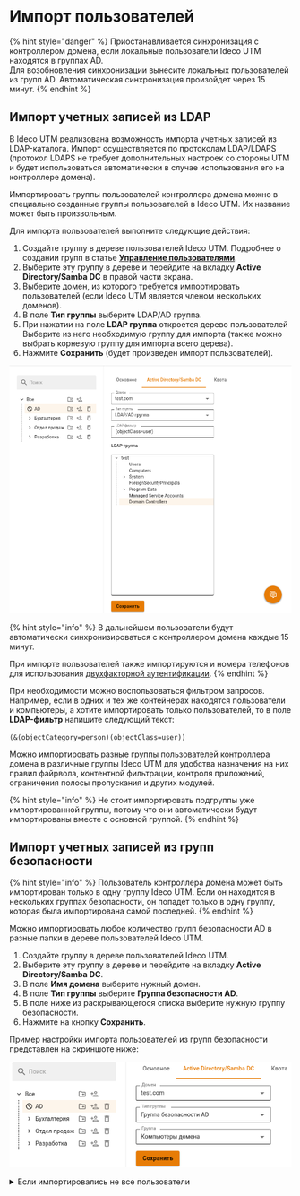 # Импорт пользователей

{% hint style="danger" %}
Приостанавливается синхронизация с контроллером домена, если локальные пользователи Ideco UTM находятся в группах AD. \
Для возобновления синхронизации вынесите локальных пользователей из групп AD. Автоматическая синхронизация произойдет через 15 минут.
{% endhint %}

## Импорт учетных записей из LDAP

В Ideco UTM реализована возможность импорта учетных записей из LDAP-каталога. Импорт осуществляется по протоколам LDAP/LDAPS (протокол LDAPS не требует дополнительных настроек со стороны UTM и будет использоваться автоматически в случае использования его на контроллере домена).

Импортировать группы пользователей контроллера домена можно в специально созданные группы пользователей в Ideco UTM. Их название может быть произвольным.

Для импорта пользователей выполните следующие действия:

1. Создайте группу в дереве пользователей Ideco UTM. Подробнее о создании групп в статье [**Управление пользователями**](../user-tree/user-management.md#sozdanie-gruppy).
2. Выберите эту группу в дереве и перейдите на вкладку **Active Directory/Samba DC** в правой части экрана.
3. Выберите домен, из которого требуется импортировать пользователей (если Ideco UTM является членом нескольких доменов).
4. В поле **Тип группы** выберите LDAP/AD группа.
5. При нажатии на поле **LDAP группа** откроется дерево пользователей Выберите из него необходимую группу для импорта (также можно выбрать корневую группу для импорта всего дерева).
6. Нажмите **Сохранить** (будет произведен импорт пользователей).

![](../../../.gitbook/assets/user-import3.png)

{% hint style="info" %}
В дальнейшем пользователи будут автоматически синхронизироваться с контроллером домена каждые 15 минут.

При импорте пользователей также импортируются и номера телефонов для использования [двухфакторной аутентификации](../two-factor-authentication.md).
{% endhint %}

При необходимости можно воспользоваться фильтром запросов. Например, если в одних и тех же контейнерах находятся пользователи и компьютеры, а хотите импортировать только пользователей, то в поле **LDAP-фильтр** напишите следующий текст:

`(&(objectCategory=person)(objectClass=user))`

Можно импортировать разные группы пользователей контроллера домена в различные группы Ideco UTM для удобства назначения на них правил файрвола, контентной фильтрации, контроля приложений, ограничения полосы пропускания и других модулей.

{% hint style="info" %}
Не стоит импортировать подгруппы уже импортированной группы, потому что они автоматически будут импортированы вместе с основной группой.
{% endhint %}

## Импорт учетных записей из групп безопасности

{% hint style="info" %}
Пользователь контроллера домена может быть импортирован только в одну группу Ideco UTM. Если он находится в нескольких группах безопасности, он попадет только в одну группу, которая была импортирована самой последней.
{% endhint %}

Можно импортировать любое количество групп безопасности AD в разные папки в дереве пользователей Ideco UTM.

1. Создайте группу в дереве пользователей Ideco UTM.
2. Выберите эту группу в дереве и перейдите на вкладку **Active Directory/Samba DC**.
3. В поле **Имя домена** выберите нужный домен.
4. В поле **Тип группы** выберите **Группа безопасности AD**.
5. В поле ниже из раскрывающегося списка выберите нужную группу безопасности.
6. Нажмите на кнопку **Сохранить**.

Пример настройки импорта пользователей из групп безопасности представлен на скриншоте ниже:

![](../../../.gitbook/assets/user-import2.png)

<details>

<summary>Если импортировались не все пользователи</summary>

Если импортировались не все пользователи, то включите режим совместимости. **Важно**: включенный режим совместимости импортирует пользователей медленнее.

Примеры включения через терминал и браузер:

**Терминал**

1\. Авторизуйтесь командой:

```
curl -c /tmp/cookie -b /tmp/cookie -X POST https://адрес_сервера/web/auth/login -d '{"login": "логин", "password": "пароль", "rest_path": "/"}' -k
```

2\. Отправьте запрос на включение режима:

```
curl -c /tmp/cookie -b /tmp/cookie -X PUT https://адрес_сервера/ad_backend/security_group_import_settings -d '{"compatibility_mode": true}' -i -k -H 'Content-type: application/json'
```

**Браузер**

1\. Откройте веб-интерфейс Ideco UTM и нажмите F12;

2\. Перейдите во вкладку **Сеть** и нажмите на любой запрос; 

3\. В появившемся окне перейдите на вкладку **Новый запрос**;

4\. Отправьте запрос авторизации:

```
POST https://адрес_сервера/web/auth/login
```

Тело запроса:

```
{
    "login": "логин", "password": "пароль", "rest_path": "/"
}
```

![](../../../.gitbook/assets/user-import.png)

5\. Отправьте запрос на включение режима:

```
PUT /ad_backend/security_group_import_settings
```

Тело запроса:

```
{
  "compatibility_mode": true
}
```

![](../../../.gitbook/assets/user-import1.png)

Для выключения режима совместимости в теле запроса вместо `true` укажите `false`.

</details>
